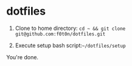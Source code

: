 # dotfiles

1. Clone to home directory: `cd ~ && git clone git@github.com:f0t0n/dotfiles.git`

2. Execute setup bash script:`~/dotfiles/setup`

You're done.
